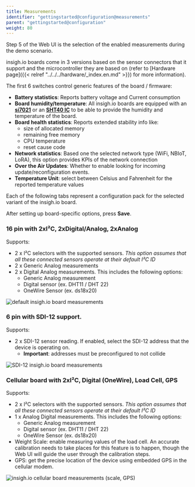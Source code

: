 ```yaml
---
title: Measurements
identifier: "gettingstarted@configuration@measurements"
parent: "gettingstarted@configuration"
weight: 80
---
```


Step 5 of the Web UI is the selection of the enabled measurements during the demo scenario.

insigh.io boards come in 3 versions based on the sensor connectors that it support and the microcontroller they are based on (refer to [Hardware page]({{< relref "../../../hardware/_index.en.md" >}}) for more information).

The first 6 switches control generic features of the board / firmware:

-   **Battery statistics**: Reports battery voltage and Current consumption
-   **Board humidity/temperature**: All insigh.io boards are equipped with an [**si7021**](https://www.silabs.com/documents/public/data-sheets/Si7021-A20.pdf) or an [**SHT40 IC**](https://cdn.sos.sk/productdata/79/7c/0364ef45/sht40-ad1b-r2.pdf) to be able to provide the humidity and temperature of the board.
-   **Board health statistics**: Reports extended stability info like:
    -   size of allocated memory
    -   remaining free memory
    -   CPU temperature
    -   reset cause code
-   **Network statistics**: Based one the selected network type (WiFi, NBIoT, LoRA), this option provides KPIs of the network connection
-   **Over the Air Updates**: Whether to enable looking for incoming update/reconfiguration events.
-   **Temperature Unit**: select between Celsius and Fahrenheit for the reported temperature values

Each of the following tabs represent a configuration pack for the selected variant of the insigh.io board.

After setting up board-specific options, press **Save**.

### 16 pin with 2xI²C, 2xDigital/Analog, 2xAnalog

Supports:

-   2 x I²C selectors with the supported sensors. _This option assumes that all these connected sensors operate at their default I²C ID_
-   2 x Generic Analog measurements
-   2 x Digital Analog measurements. This includes the following options:
    -   Generic Analog measurement
    -   Digital sensor (ex. DHT11 / DHT 22)
    -   OneWire Sensor (ex. ds18x20)

![default insigh.io board measurements](/images/webui-measurements-default.gif?width=50pc)

### 6 pin with SDI-12 support.

Supports:

-   2 x SDI-12 sensor reading. If enabled, select the SDI-12 address that the device is operating on.
    -   **Important**: addresses must be preconfigured to not collide

![SDI-12 insigh.io board measurements](/images/webui-measurements-sdi12.gif?width=50pc)

### Cellular board with 2xI²C, Digital (OneWire), Load Cell, GPS

Supports:

-   2 x I²C selectors with the supported sensors. _This option assumes that all these connected sensors operate at their default I²C ID_
-   1 x Analog Digital measurements. This includes the following options:
    -   Generic Analog measurement
    -   Digital sensor (ex. DHT11 / DHT 22)
    -   OneWire Sensor (ex. ds18x20)
-   Weight Scale: enable measuring values of the load cell. An accurate calibration needs to take places for this feature is to happen, though the Web UI will guide the user through the calibration steps.
-   GPS: get the precise location of the device using embedded GPS in the cellular modem.

![insigh.io cellular board measurements (scale, GPS)](/images/webui-measurements-scale-gps.gif?width=50pc)
